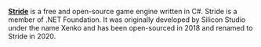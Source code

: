 [**Stride**](https://www.stride3d.net/) is a free and open-source game engine written in C#. Stride is a member of .NET Foundation. It was originally developed by Silicon Studio under the name Xenko and has been open-sourced in 2018 and renamed to Stride in 2020.
